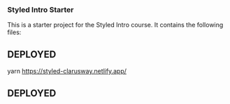 ### Styled Intro Starter
This is a starter project for the Styled Intro course. It contains the following files:
## DEPLOYED
yarn https://styled-clarusway.netlify.app/
## DEPLOYED
